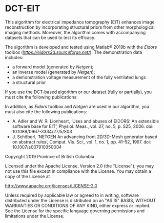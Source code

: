 # DCT-EIT
This algorithm for electrical impedance tomography (EIT) enhances image reconstruction by incorporating structural priors from other morphological imaging methods. Moreover, the algorithm comes with accompanying datasets that can be used to test its efficacy.

The algorithm is developed and tested using Matlab® 2019b with the *Eidors* toolbox (*https://eidors3d.sourceforge.net/*). The demonstration data includes:
- a forward model (generated by *Netgen*);
- an inverse model (generated by *Netgen*);
- a demonstration voltage measurement of the fully ventilated lungs
- a structural prior

If you use the DCT-based algorithm or our dataset (fully or partially), you must cite the following publications:

In addition, as *Eidors* toolbox and *Netgen* are used in our algorithm, you must also cite the following publications:
- A. Adler and W. R. Lionheart, ‘Uses and abuses of EIDORS: An extensible software base for EIT’, Physiol. Meas., vol. 27, no. 5, p. S25, 2006. doi: 10.1088/0967-3334/27/5/S03
- J. Schöberl, ‘NETGEN An advancing front 2D/3D-Mesh generator based on abstract rules’, Comput. Vis. Sci., vol. 1, no. 1, pp. 41–52, 1997. doi: 10.1007/s007910050004


Copyright 2019 Province of British Columbia

Licensed under the Apache License, Version 2.0 (the "License");
you may not use this file except in compliance with the License.
You may obtain a copy of the License at

   http://www.apache.org/licenses/LICENSE-2.0

Unless required by applicable law or agreed to in writing, software
distributed under the License is distributed on an "AS IS" BASIS,
WITHOUT WARRANTIES OR CONDITIONS OF ANY KIND, either express or implied.
See the License for the specific language governing permissions and
limitations under the License.

